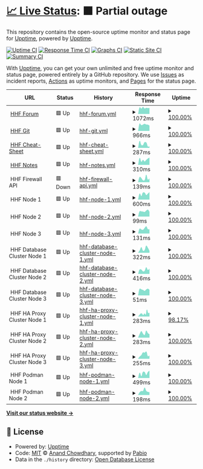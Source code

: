 # [📈 Live Status](https://status.hhf.technology): <!--live status--> **🟧 Partial outage**

This repository contains the open-source uptime monitor and status page for [Upptime](https://upptime.js.org), powered by [Upptime](https://github.com/upptime/upptime).

[![Uptime CI](https://github.com/hhftechnology/status/workflows/Uptime%20CI/badge.svg)](https://github.com/hhftechnology/status/actions?query=workflow%3A%22Uptime+CI%22)
[![Response Time CI](https://github.com/hhftechnology/status/workflows/Response%20Time%20CI/badge.svg)](https://github.com/hhftechnology/status/actions?query=workflow%3A%22Response+Time+CI%22)
[![Graphs CI](https://github.com/hhftechnology/status/workflows/Graphs%20CI/badge.svg)](https://github.com/hhftechnology/status/actions?query=workflow%3A%22Graphs+CI%22)
[![Static Site CI](https://github.com/hhftechnology/status/workflows/Static%20Site%20CI/badge.svg)](https://github.com/hhftechnology/status/actions?query=workflow%3A%22Static+Site+CI%22)
[![Summary CI](https://github.com/hhftechnology/status/workflows/Summary%20CI/badge.svg)](https://github.com/hhftechnology/status/actions?query=workflow%3A%22Summary+CI%22)

With [Upptime](https://upptime.js.org), you can get your own unlimited and free uptime monitor and status page, powered entirely by a GitHub repository. We use [Issues](https://github.com/upptime/upptime/issues) as incident reports, [Actions](https://github.com/hhftechnology/status/actions) as uptime monitors, and [Pages](https://status.hhf.technology) for the status page.

<!--start: status pages-->
<!-- This summary is generated by Upptime (https://github.com/upptime/upptime) -->
<!-- Do not edit this manually, your changes will be overwritten -->
<!-- prettier-ignore -->
| URL | Status | History | Response Time | Uptime |
| --- | ------ | ------- | ------------- | ------ |
| <img alt="" src="https://icons.duckduckgo.com/ip3/forum.hhf.technology.ico" height="13"> [HHF Forum](https://forum.hhf.technology) | 🟩 Up | [hhf-forum.yml](https://github.com/hhftechnology/status/commits/HEAD/history/hhf-forum.yml) | <details><summary><img alt="Response time graph" src="./graphs/hhf-forum/response-time-week.png" height="20"> 1072ms</summary><br><a href="https://status.hhf.technology/history/hhf-forum"><img alt="Response time 1065" src="https://img.shields.io/endpoint?url=https%3A%2F%2Fraw.githubusercontent.com%2Fhhftechnology%2Fstatus%2FHEAD%2Fapi%2Fhhf-forum%2Fresponse-time.json"></a><br><a href="https://status.hhf.technology/history/hhf-forum"><img alt="24-hour response time 966" src="https://img.shields.io/endpoint?url=https%3A%2F%2Fraw.githubusercontent.com%2Fhhftechnology%2Fstatus%2FHEAD%2Fapi%2Fhhf-forum%2Fresponse-time-day.json"></a><br><a href="https://status.hhf.technology/history/hhf-forum"><img alt="7-day response time 1072" src="https://img.shields.io/endpoint?url=https%3A%2F%2Fraw.githubusercontent.com%2Fhhftechnology%2Fstatus%2FHEAD%2Fapi%2Fhhf-forum%2Fresponse-time-week.json"></a><br><a href="https://status.hhf.technology/history/hhf-forum"><img alt="30-day response time 1095" src="https://img.shields.io/endpoint?url=https%3A%2F%2Fraw.githubusercontent.com%2Fhhftechnology%2Fstatus%2FHEAD%2Fapi%2Fhhf-forum%2Fresponse-time-month.json"></a><br><a href="https://status.hhf.technology/history/hhf-forum"><img alt="1-year response time 1065" src="https://img.shields.io/endpoint?url=https%3A%2F%2Fraw.githubusercontent.com%2Fhhftechnology%2Fstatus%2FHEAD%2Fapi%2Fhhf-forum%2Fresponse-time-year.json"></a></details> | <details><summary><a href="https://status.hhf.technology/history/hhf-forum">100.00%</a></summary><a href="https://status.hhf.technology/history/hhf-forum"><img alt="All-time uptime 99.49%" src="https://img.shields.io/endpoint?url=https%3A%2F%2Fraw.githubusercontent.com%2Fhhftechnology%2Fstatus%2FHEAD%2Fapi%2Fhhf-forum%2Fuptime.json"></a><br><a href="https://status.hhf.technology/history/hhf-forum"><img alt="24-hour uptime 100.00%" src="https://img.shields.io/endpoint?url=https%3A%2F%2Fraw.githubusercontent.com%2Fhhftechnology%2Fstatus%2FHEAD%2Fapi%2Fhhf-forum%2Fuptime-day.json"></a><br><a href="https://status.hhf.technology/history/hhf-forum"><img alt="7-day uptime 100.00%" src="https://img.shields.io/endpoint?url=https%3A%2F%2Fraw.githubusercontent.com%2Fhhftechnology%2Fstatus%2FHEAD%2Fapi%2Fhhf-forum%2Fuptime-week.json"></a><br><a href="https://status.hhf.technology/history/hhf-forum"><img alt="30-day uptime 99.90%" src="https://img.shields.io/endpoint?url=https%3A%2F%2Fraw.githubusercontent.com%2Fhhftechnology%2Fstatus%2FHEAD%2Fapi%2Fhhf-forum%2Fuptime-month.json"></a><br><a href="https://status.hhf.technology/history/hhf-forum"><img alt="1-year uptime 99.49%" src="https://img.shields.io/endpoint?url=https%3A%2F%2Fraw.githubusercontent.com%2Fhhftechnology%2Fstatus%2FHEAD%2Fapi%2Fhhf-forum%2Fuptime-year.json"></a></details>
| <img alt="" src="https://icons.duckduckgo.com/ip3/git.hhf.technology.ico" height="13"> [HHF Git](https://git.hhf.technology) | 🟩 Up | [hhf-git.yml](https://github.com/hhftechnology/status/commits/HEAD/history/hhf-git.yml) | <details><summary><img alt="Response time graph" src="./graphs/hhf-git/response-time-week.png" height="20"> 966ms</summary><br><a href="https://status.hhf.technology/history/hhf-git"><img alt="Response time 2135" src="https://img.shields.io/endpoint?url=https%3A%2F%2Fraw.githubusercontent.com%2Fhhftechnology%2Fstatus%2FHEAD%2Fapi%2Fhhf-git%2Fresponse-time.json"></a><br><a href="https://status.hhf.technology/history/hhf-git"><img alt="24-hour response time 936" src="https://img.shields.io/endpoint?url=https%3A%2F%2Fraw.githubusercontent.com%2Fhhftechnology%2Fstatus%2FHEAD%2Fapi%2Fhhf-git%2Fresponse-time-day.json"></a><br><a href="https://status.hhf.technology/history/hhf-git"><img alt="7-day response time 966" src="https://img.shields.io/endpoint?url=https%3A%2F%2Fraw.githubusercontent.com%2Fhhftechnology%2Fstatus%2FHEAD%2Fapi%2Fhhf-git%2Fresponse-time-week.json"></a><br><a href="https://status.hhf.technology/history/hhf-git"><img alt="30-day response time 2796" src="https://img.shields.io/endpoint?url=https%3A%2F%2Fraw.githubusercontent.com%2Fhhftechnology%2Fstatus%2FHEAD%2Fapi%2Fhhf-git%2Fresponse-time-month.json"></a><br><a href="https://status.hhf.technology/history/hhf-git"><img alt="1-year response time 2135" src="https://img.shields.io/endpoint?url=https%3A%2F%2Fraw.githubusercontent.com%2Fhhftechnology%2Fstatus%2FHEAD%2Fapi%2Fhhf-git%2Fresponse-time-year.json"></a></details> | <details><summary><a href="https://status.hhf.technology/history/hhf-git">100.00%</a></summary><a href="https://status.hhf.technology/history/hhf-git"><img alt="All-time uptime 61.78%" src="https://img.shields.io/endpoint?url=https%3A%2F%2Fraw.githubusercontent.com%2Fhhftechnology%2Fstatus%2FHEAD%2Fapi%2Fhhf-git%2Fuptime.json"></a><br><a href="https://status.hhf.technology/history/hhf-git"><img alt="24-hour uptime 100.00%" src="https://img.shields.io/endpoint?url=https%3A%2F%2Fraw.githubusercontent.com%2Fhhftechnology%2Fstatus%2FHEAD%2Fapi%2Fhhf-git%2Fuptime-day.json"></a><br><a href="https://status.hhf.technology/history/hhf-git"><img alt="7-day uptime 100.00%" src="https://img.shields.io/endpoint?url=https%3A%2F%2Fraw.githubusercontent.com%2Fhhftechnology%2Fstatus%2FHEAD%2Fapi%2Fhhf-git%2Fuptime-week.json"></a><br><a href="https://status.hhf.technology/history/hhf-git"><img alt="30-day uptime 36.39%" src="https://img.shields.io/endpoint?url=https%3A%2F%2Fraw.githubusercontent.com%2Fhhftechnology%2Fstatus%2FHEAD%2Fapi%2Fhhf-git%2Fuptime-month.json"></a><br><a href="https://status.hhf.technology/history/hhf-git"><img alt="1-year uptime 61.78%" src="https://img.shields.io/endpoint?url=https%3A%2F%2Fraw.githubusercontent.com%2Fhhftechnology%2Fstatus%2FHEAD%2Fapi%2Fhhf-git%2Fuptime-year.json"></a></details>
| <img alt="" src="https://icons.duckduckgo.com/ip3/cheatsheet.hhf.technology.ico" height="13"> [HHF Cheat-Sheet](https://cheatsheet.hhf.technology) | 🟩 Up | [hhf-cheat-sheet.yml](https://github.com/hhftechnology/status/commits/HEAD/history/hhf-cheat-sheet.yml) | <details><summary><img alt="Response time graph" src="./graphs/hhf-cheat-sheet/response-time-week.png" height="20"> 287ms</summary><br><a href="https://status.hhf.technology/history/hhf-cheat-sheet"><img alt="Response time 259" src="https://img.shields.io/endpoint?url=https%3A%2F%2Fraw.githubusercontent.com%2Fhhftechnology%2Fstatus%2FHEAD%2Fapi%2Fhhf-cheat-sheet%2Fresponse-time.json"></a><br><a href="https://status.hhf.technology/history/hhf-cheat-sheet"><img alt="24-hour response time 227" src="https://img.shields.io/endpoint?url=https%3A%2F%2Fraw.githubusercontent.com%2Fhhftechnology%2Fstatus%2FHEAD%2Fapi%2Fhhf-cheat-sheet%2Fresponse-time-day.json"></a><br><a href="https://status.hhf.technology/history/hhf-cheat-sheet"><img alt="7-day response time 287" src="https://img.shields.io/endpoint?url=https%3A%2F%2Fraw.githubusercontent.com%2Fhhftechnology%2Fstatus%2FHEAD%2Fapi%2Fhhf-cheat-sheet%2Fresponse-time-week.json"></a><br><a href="https://status.hhf.technology/history/hhf-cheat-sheet"><img alt="30-day response time 280" src="https://img.shields.io/endpoint?url=https%3A%2F%2Fraw.githubusercontent.com%2Fhhftechnology%2Fstatus%2FHEAD%2Fapi%2Fhhf-cheat-sheet%2Fresponse-time-month.json"></a><br><a href="https://status.hhf.technology/history/hhf-cheat-sheet"><img alt="1-year response time 259" src="https://img.shields.io/endpoint?url=https%3A%2F%2Fraw.githubusercontent.com%2Fhhftechnology%2Fstatus%2FHEAD%2Fapi%2Fhhf-cheat-sheet%2Fresponse-time-year.json"></a></details> | <details><summary><a href="https://status.hhf.technology/history/hhf-cheat-sheet">100.00%</a></summary><a href="https://status.hhf.technology/history/hhf-cheat-sheet"><img alt="All-time uptime 100.00%" src="https://img.shields.io/endpoint?url=https%3A%2F%2Fraw.githubusercontent.com%2Fhhftechnology%2Fstatus%2FHEAD%2Fapi%2Fhhf-cheat-sheet%2Fuptime.json"></a><br><a href="https://status.hhf.technology/history/hhf-cheat-sheet"><img alt="24-hour uptime 100.00%" src="https://img.shields.io/endpoint?url=https%3A%2F%2Fraw.githubusercontent.com%2Fhhftechnology%2Fstatus%2FHEAD%2Fapi%2Fhhf-cheat-sheet%2Fuptime-day.json"></a><br><a href="https://status.hhf.technology/history/hhf-cheat-sheet"><img alt="7-day uptime 100.00%" src="https://img.shields.io/endpoint?url=https%3A%2F%2Fraw.githubusercontent.com%2Fhhftechnology%2Fstatus%2FHEAD%2Fapi%2Fhhf-cheat-sheet%2Fuptime-week.json"></a><br><a href="https://status.hhf.technology/history/hhf-cheat-sheet"><img alt="30-day uptime 100.00%" src="https://img.shields.io/endpoint?url=https%3A%2F%2Fraw.githubusercontent.com%2Fhhftechnology%2Fstatus%2FHEAD%2Fapi%2Fhhf-cheat-sheet%2Fuptime-month.json"></a><br><a href="https://status.hhf.technology/history/hhf-cheat-sheet"><img alt="1-year uptime 100.00%" src="https://img.shields.io/endpoint?url=https%3A%2F%2Fraw.githubusercontent.com%2Fhhftechnology%2Fstatus%2FHEAD%2Fapi%2Fhhf-cheat-sheet%2Fuptime-year.json"></a></details>
| <img alt="" src="https://icons.duckduckgo.com/ip3/notes.hhf.technology.ico" height="13"> [HHF Notes](https://notes.hhf.technology/) | 🟩 Up | [hhf-notes.yml](https://github.com/hhftechnology/status/commits/HEAD/history/hhf-notes.yml) | <details><summary><img alt="Response time graph" src="./graphs/hhf-notes/response-time-week.png" height="20"> 310ms</summary><br><a href="https://status.hhf.technology/history/hhf-notes"><img alt="Response time 214" src="https://img.shields.io/endpoint?url=https%3A%2F%2Fraw.githubusercontent.com%2Fhhftechnology%2Fstatus%2FHEAD%2Fapi%2Fhhf-notes%2Fresponse-time.json"></a><br><a href="https://status.hhf.technology/history/hhf-notes"><img alt="24-hour response time 618" src="https://img.shields.io/endpoint?url=https%3A%2F%2Fraw.githubusercontent.com%2Fhhftechnology%2Fstatus%2FHEAD%2Fapi%2Fhhf-notes%2Fresponse-time-day.json"></a><br><a href="https://status.hhf.technology/history/hhf-notes"><img alt="7-day response time 310" src="https://img.shields.io/endpoint?url=https%3A%2F%2Fraw.githubusercontent.com%2Fhhftechnology%2Fstatus%2FHEAD%2Fapi%2Fhhf-notes%2Fresponse-time-week.json"></a><br><a href="https://status.hhf.technology/history/hhf-notes"><img alt="30-day response time 255" src="https://img.shields.io/endpoint?url=https%3A%2F%2Fraw.githubusercontent.com%2Fhhftechnology%2Fstatus%2FHEAD%2Fapi%2Fhhf-notes%2Fresponse-time-month.json"></a><br><a href="https://status.hhf.technology/history/hhf-notes"><img alt="1-year response time 214" src="https://img.shields.io/endpoint?url=https%3A%2F%2Fraw.githubusercontent.com%2Fhhftechnology%2Fstatus%2FHEAD%2Fapi%2Fhhf-notes%2Fresponse-time-year.json"></a></details> | <details><summary><a href="https://status.hhf.technology/history/hhf-notes">100.00%</a></summary><a href="https://status.hhf.technology/history/hhf-notes"><img alt="All-time uptime 100.00%" src="https://img.shields.io/endpoint?url=https%3A%2F%2Fraw.githubusercontent.com%2Fhhftechnology%2Fstatus%2FHEAD%2Fapi%2Fhhf-notes%2Fuptime.json"></a><br><a href="https://status.hhf.technology/history/hhf-notes"><img alt="24-hour uptime 100.00%" src="https://img.shields.io/endpoint?url=https%3A%2F%2Fraw.githubusercontent.com%2Fhhftechnology%2Fstatus%2FHEAD%2Fapi%2Fhhf-notes%2Fuptime-day.json"></a><br><a href="https://status.hhf.technology/history/hhf-notes"><img alt="7-day uptime 100.00%" src="https://img.shields.io/endpoint?url=https%3A%2F%2Fraw.githubusercontent.com%2Fhhftechnology%2Fstatus%2FHEAD%2Fapi%2Fhhf-notes%2Fuptime-week.json"></a><br><a href="https://status.hhf.technology/history/hhf-notes"><img alt="30-day uptime 100.00%" src="https://img.shields.io/endpoint?url=https%3A%2F%2Fraw.githubusercontent.com%2Fhhftechnology%2Fstatus%2FHEAD%2Fapi%2Fhhf-notes%2Fuptime-month.json"></a><br><a href="https://status.hhf.technology/history/hhf-notes"><img alt="1-year uptime 100.00%" src="https://img.shields.io/endpoint?url=https%3A%2F%2Fraw.githubusercontent.com%2Fhhftechnology%2Fstatus%2FHEAD%2Fapi%2Fhhf-notes%2Fuptime-year.json"></a></details>
| <img alt="" src="https://icons.duckduckgo.com/ip3/null.ico" height="13"> HHF Firewall API | 🟥 Down | [hhf-firewall-api.yml](https://github.com/hhftechnology/status/commits/HEAD/history/hhf-firewall-api.yml) | <details><summary><img alt="Response time graph" src="./graphs/hhf-firewall-api/response-time-week.png" height="20"> 139ms</summary><br><a href="https://status.hhf.technology/history/hhf-firewall-api"><img alt="Response time 224" src="https://img.shields.io/endpoint?url=https%3A%2F%2Fraw.githubusercontent.com%2Fhhftechnology%2Fstatus%2FHEAD%2Fapi%2Fhhf-firewall-api%2Fresponse-time.json"></a><br><a href="https://status.hhf.technology/history/hhf-firewall-api"><img alt="24-hour response time 131" src="https://img.shields.io/endpoint?url=https%3A%2F%2Fraw.githubusercontent.com%2Fhhftechnology%2Fstatus%2FHEAD%2Fapi%2Fhhf-firewall-api%2Fresponse-time-day.json"></a><br><a href="https://status.hhf.technology/history/hhf-firewall-api"><img alt="7-day response time 139" src="https://img.shields.io/endpoint?url=https%3A%2F%2Fraw.githubusercontent.com%2Fhhftechnology%2Fstatus%2FHEAD%2Fapi%2Fhhf-firewall-api%2Fresponse-time-week.json"></a><br><a href="https://status.hhf.technology/history/hhf-firewall-api"><img alt="30-day response time 140" src="https://img.shields.io/endpoint?url=https%3A%2F%2Fraw.githubusercontent.com%2Fhhftechnology%2Fstatus%2FHEAD%2Fapi%2Fhhf-firewall-api%2Fresponse-time-month.json"></a><br><a href="https://status.hhf.technology/history/hhf-firewall-api"><img alt="1-year response time 224" src="https://img.shields.io/endpoint?url=https%3A%2F%2Fraw.githubusercontent.com%2Fhhftechnology%2Fstatus%2FHEAD%2Fapi%2Fhhf-firewall-api%2Fresponse-time-year.json"></a></details> | <details><summary><a href="https://status.hhf.technology/history/hhf-firewall-api">100.00%</a></summary><a href="https://status.hhf.technology/history/hhf-firewall-api"><img alt="All-time uptime 98.54%" src="https://img.shields.io/endpoint?url=https%3A%2F%2Fraw.githubusercontent.com%2Fhhftechnology%2Fstatus%2FHEAD%2Fapi%2Fhhf-firewall-api%2Fuptime.json"></a><br><a href="https://status.hhf.technology/history/hhf-firewall-api"><img alt="24-hour uptime 100.00%" src="https://img.shields.io/endpoint?url=https%3A%2F%2Fraw.githubusercontent.com%2Fhhftechnology%2Fstatus%2FHEAD%2Fapi%2Fhhf-firewall-api%2Fuptime-day.json"></a><br><a href="https://status.hhf.technology/history/hhf-firewall-api"><img alt="7-day uptime 100.00%" src="https://img.shields.io/endpoint?url=https%3A%2F%2Fraw.githubusercontent.com%2Fhhftechnology%2Fstatus%2FHEAD%2Fapi%2Fhhf-firewall-api%2Fuptime-week.json"></a><br><a href="https://status.hhf.technology/history/hhf-firewall-api"><img alt="30-day uptime 100.00%" src="https://img.shields.io/endpoint?url=https%3A%2F%2Fraw.githubusercontent.com%2Fhhftechnology%2Fstatus%2FHEAD%2Fapi%2Fhhf-firewall-api%2Fuptime-month.json"></a><br><a href="https://status.hhf.technology/history/hhf-firewall-api"><img alt="1-year uptime 98.54%" src="https://img.shields.io/endpoint?url=https%3A%2F%2Fraw.githubusercontent.com%2Fhhftechnology%2Fstatus%2FHEAD%2Fapi%2Fhhf-firewall-api%2Fuptime-year.json"></a></details>
| <img alt="" src="https://icons.duckduckgo.com/ip3/null.ico" height="13"> HHF Node 1 | 🟩 Up | [hhf-node-1.yml](https://github.com/hhftechnology/status/commits/HEAD/history/hhf-node-1.yml) | <details><summary><img alt="Response time graph" src="./graphs/hhf-node-1/response-time-week.png" height="20"> 600ms</summary><br><a href="https://status.hhf.technology/history/hhf-node-1"><img alt="Response time 612" src="https://img.shields.io/endpoint?url=https%3A%2F%2Fraw.githubusercontent.com%2Fhhftechnology%2Fstatus%2FHEAD%2Fapi%2Fhhf-node-1%2Fresponse-time.json"></a><br><a href="https://status.hhf.technology/history/hhf-node-1"><img alt="24-hour response time 495" src="https://img.shields.io/endpoint?url=https%3A%2F%2Fraw.githubusercontent.com%2Fhhftechnology%2Fstatus%2FHEAD%2Fapi%2Fhhf-node-1%2Fresponse-time-day.json"></a><br><a href="https://status.hhf.technology/history/hhf-node-1"><img alt="7-day response time 600" src="https://img.shields.io/endpoint?url=https%3A%2F%2Fraw.githubusercontent.com%2Fhhftechnology%2Fstatus%2FHEAD%2Fapi%2Fhhf-node-1%2Fresponse-time-week.json"></a><br><a href="https://status.hhf.technology/history/hhf-node-1"><img alt="30-day response time 608" src="https://img.shields.io/endpoint?url=https%3A%2F%2Fraw.githubusercontent.com%2Fhhftechnology%2Fstatus%2FHEAD%2Fapi%2Fhhf-node-1%2Fresponse-time-month.json"></a><br><a href="https://status.hhf.technology/history/hhf-node-1"><img alt="1-year response time 612" src="https://img.shields.io/endpoint?url=https%3A%2F%2Fraw.githubusercontent.com%2Fhhftechnology%2Fstatus%2FHEAD%2Fapi%2Fhhf-node-1%2Fresponse-time-year.json"></a></details> | <details><summary><a href="https://status.hhf.technology/history/hhf-node-1">100.00%</a></summary><a href="https://status.hhf.technology/history/hhf-node-1"><img alt="All-time uptime 99.99%" src="https://img.shields.io/endpoint?url=https%3A%2F%2Fraw.githubusercontent.com%2Fhhftechnology%2Fstatus%2FHEAD%2Fapi%2Fhhf-node-1%2Fuptime.json"></a><br><a href="https://status.hhf.technology/history/hhf-node-1"><img alt="24-hour uptime 100.00%" src="https://img.shields.io/endpoint?url=https%3A%2F%2Fraw.githubusercontent.com%2Fhhftechnology%2Fstatus%2FHEAD%2Fapi%2Fhhf-node-1%2Fuptime-day.json"></a><br><a href="https://status.hhf.technology/history/hhf-node-1"><img alt="7-day uptime 100.00%" src="https://img.shields.io/endpoint?url=https%3A%2F%2Fraw.githubusercontent.com%2Fhhftechnology%2Fstatus%2FHEAD%2Fapi%2Fhhf-node-1%2Fuptime-week.json"></a><br><a href="https://status.hhf.technology/history/hhf-node-1"><img alt="30-day uptime 100.00%" src="https://img.shields.io/endpoint?url=https%3A%2F%2Fraw.githubusercontent.com%2Fhhftechnology%2Fstatus%2FHEAD%2Fapi%2Fhhf-node-1%2Fuptime-month.json"></a><br><a href="https://status.hhf.technology/history/hhf-node-1"><img alt="1-year uptime 99.99%" src="https://img.shields.io/endpoint?url=https%3A%2F%2Fraw.githubusercontent.com%2Fhhftechnology%2Fstatus%2FHEAD%2Fapi%2Fhhf-node-1%2Fuptime-year.json"></a></details>
| <img alt="" src="https://icons.duckduckgo.com/ip3/null.ico" height="13"> HHF Node 2 | 🟩 Up | [hhf-node-2.yml](https://github.com/hhftechnology/status/commits/HEAD/history/hhf-node-2.yml) | <details><summary><img alt="Response time graph" src="./graphs/hhf-node-2/response-time-week.png" height="20"> 99ms</summary><br><a href="https://status.hhf.technology/history/hhf-node-2"><img alt="Response time 122" src="https://img.shields.io/endpoint?url=https%3A%2F%2Fraw.githubusercontent.com%2Fhhftechnology%2Fstatus%2FHEAD%2Fapi%2Fhhf-node-2%2Fresponse-time.json"></a><br><a href="https://status.hhf.technology/history/hhf-node-2"><img alt="24-hour response time 103" src="https://img.shields.io/endpoint?url=https%3A%2F%2Fraw.githubusercontent.com%2Fhhftechnology%2Fstatus%2FHEAD%2Fapi%2Fhhf-node-2%2Fresponse-time-day.json"></a><br><a href="https://status.hhf.technology/history/hhf-node-2"><img alt="7-day response time 99" src="https://img.shields.io/endpoint?url=https%3A%2F%2Fraw.githubusercontent.com%2Fhhftechnology%2Fstatus%2FHEAD%2Fapi%2Fhhf-node-2%2Fresponse-time-week.json"></a><br><a href="https://status.hhf.technology/history/hhf-node-2"><img alt="30-day response time 100" src="https://img.shields.io/endpoint?url=https%3A%2F%2Fraw.githubusercontent.com%2Fhhftechnology%2Fstatus%2FHEAD%2Fapi%2Fhhf-node-2%2Fresponse-time-month.json"></a><br><a href="https://status.hhf.technology/history/hhf-node-2"><img alt="1-year response time 122" src="https://img.shields.io/endpoint?url=https%3A%2F%2Fraw.githubusercontent.com%2Fhhftechnology%2Fstatus%2FHEAD%2Fapi%2Fhhf-node-2%2Fresponse-time-year.json"></a></details> | <details><summary><a href="https://status.hhf.technology/history/hhf-node-2">100.00%</a></summary><a href="https://status.hhf.technology/history/hhf-node-2"><img alt="All-time uptime 99.97%" src="https://img.shields.io/endpoint?url=https%3A%2F%2Fraw.githubusercontent.com%2Fhhftechnology%2Fstatus%2FHEAD%2Fapi%2Fhhf-node-2%2Fuptime.json"></a><br><a href="https://status.hhf.technology/history/hhf-node-2"><img alt="24-hour uptime 100.00%" src="https://img.shields.io/endpoint?url=https%3A%2F%2Fraw.githubusercontent.com%2Fhhftechnology%2Fstatus%2FHEAD%2Fapi%2Fhhf-node-2%2Fuptime-day.json"></a><br><a href="https://status.hhf.technology/history/hhf-node-2"><img alt="7-day uptime 100.00%" src="https://img.shields.io/endpoint?url=https%3A%2F%2Fraw.githubusercontent.com%2Fhhftechnology%2Fstatus%2FHEAD%2Fapi%2Fhhf-node-2%2Fuptime-week.json"></a><br><a href="https://status.hhf.technology/history/hhf-node-2"><img alt="30-day uptime 100.00%" src="https://img.shields.io/endpoint?url=https%3A%2F%2Fraw.githubusercontent.com%2Fhhftechnology%2Fstatus%2FHEAD%2Fapi%2Fhhf-node-2%2Fuptime-month.json"></a><br><a href="https://status.hhf.technology/history/hhf-node-2"><img alt="1-year uptime 99.97%" src="https://img.shields.io/endpoint?url=https%3A%2F%2Fraw.githubusercontent.com%2Fhhftechnology%2Fstatus%2FHEAD%2Fapi%2Fhhf-node-2%2Fuptime-year.json"></a></details>
| <img alt="" src="https://icons.duckduckgo.com/ip3/null.ico" height="13"> HHF Node 3 | 🟩 Up | [hhf-node-3.yml](https://github.com/hhftechnology/status/commits/HEAD/history/hhf-node-3.yml) | <details><summary><img alt="Response time graph" src="./graphs/hhf-node-3/response-time-week.png" height="20"> 131ms</summary><br><a href="https://status.hhf.technology/history/hhf-node-3"><img alt="Response time 141" src="https://img.shields.io/endpoint?url=https%3A%2F%2Fraw.githubusercontent.com%2Fhhftechnology%2Fstatus%2FHEAD%2Fapi%2Fhhf-node-3%2Fresponse-time.json"></a><br><a href="https://status.hhf.technology/history/hhf-node-3"><img alt="24-hour response time 160" src="https://img.shields.io/endpoint?url=https%3A%2F%2Fraw.githubusercontent.com%2Fhhftechnology%2Fstatus%2FHEAD%2Fapi%2Fhhf-node-3%2Fresponse-time-day.json"></a><br><a href="https://status.hhf.technology/history/hhf-node-3"><img alt="7-day response time 131" src="https://img.shields.io/endpoint?url=https%3A%2F%2Fraw.githubusercontent.com%2Fhhftechnology%2Fstatus%2FHEAD%2Fapi%2Fhhf-node-3%2Fresponse-time-week.json"></a><br><a href="https://status.hhf.technology/history/hhf-node-3"><img alt="30-day response time 139" src="https://img.shields.io/endpoint?url=https%3A%2F%2Fraw.githubusercontent.com%2Fhhftechnology%2Fstatus%2FHEAD%2Fapi%2Fhhf-node-3%2Fresponse-time-month.json"></a><br><a href="https://status.hhf.technology/history/hhf-node-3"><img alt="1-year response time 141" src="https://img.shields.io/endpoint?url=https%3A%2F%2Fraw.githubusercontent.com%2Fhhftechnology%2Fstatus%2FHEAD%2Fapi%2Fhhf-node-3%2Fresponse-time-year.json"></a></details> | <details><summary><a href="https://status.hhf.technology/history/hhf-node-3">100.00%</a></summary><a href="https://status.hhf.technology/history/hhf-node-3"><img alt="All-time uptime 99.98%" src="https://img.shields.io/endpoint?url=https%3A%2F%2Fraw.githubusercontent.com%2Fhhftechnology%2Fstatus%2FHEAD%2Fapi%2Fhhf-node-3%2Fuptime.json"></a><br><a href="https://status.hhf.technology/history/hhf-node-3"><img alt="24-hour uptime 100.00%" src="https://img.shields.io/endpoint?url=https%3A%2F%2Fraw.githubusercontent.com%2Fhhftechnology%2Fstatus%2FHEAD%2Fapi%2Fhhf-node-3%2Fuptime-day.json"></a><br><a href="https://status.hhf.technology/history/hhf-node-3"><img alt="7-day uptime 100.00%" src="https://img.shields.io/endpoint?url=https%3A%2F%2Fraw.githubusercontent.com%2Fhhftechnology%2Fstatus%2FHEAD%2Fapi%2Fhhf-node-3%2Fuptime-week.json"></a><br><a href="https://status.hhf.technology/history/hhf-node-3"><img alt="30-day uptime 100.00%" src="https://img.shields.io/endpoint?url=https%3A%2F%2Fraw.githubusercontent.com%2Fhhftechnology%2Fstatus%2FHEAD%2Fapi%2Fhhf-node-3%2Fuptime-month.json"></a><br><a href="https://status.hhf.technology/history/hhf-node-3"><img alt="1-year uptime 99.98%" src="https://img.shields.io/endpoint?url=https%3A%2F%2Fraw.githubusercontent.com%2Fhhftechnology%2Fstatus%2FHEAD%2Fapi%2Fhhf-node-3%2Fuptime-year.json"></a></details>
| <img alt="" src="https://icons.duckduckgo.com/ip3/null.ico" height="13"> HHF Database Cluster Node 1 | 🟩 Up | [hhf-database-cluster-node-1.yml](https://github.com/hhftechnology/status/commits/HEAD/history/hhf-database-cluster-node-1.yml) | <details><summary><img alt="Response time graph" src="./graphs/hhf-database-cluster-node-1/response-time-week.png" height="20"> 322ms</summary><br><a href="https://status.hhf.technology/history/hhf-database-cluster-node-1"><img alt="Response time 282" src="https://img.shields.io/endpoint?url=https%3A%2F%2Fraw.githubusercontent.com%2Fhhftechnology%2Fstatus%2FHEAD%2Fapi%2Fhhf-database-cluster-node-1%2Fresponse-time.json"></a><br><a href="https://status.hhf.technology/history/hhf-database-cluster-node-1"><img alt="24-hour response time 388" src="https://img.shields.io/endpoint?url=https%3A%2F%2Fraw.githubusercontent.com%2Fhhftechnology%2Fstatus%2FHEAD%2Fapi%2Fhhf-database-cluster-node-1%2Fresponse-time-day.json"></a><br><a href="https://status.hhf.technology/history/hhf-database-cluster-node-1"><img alt="7-day response time 322" src="https://img.shields.io/endpoint?url=https%3A%2F%2Fraw.githubusercontent.com%2Fhhftechnology%2Fstatus%2FHEAD%2Fapi%2Fhhf-database-cluster-node-1%2Fresponse-time-week.json"></a><br><a href="https://status.hhf.technology/history/hhf-database-cluster-node-1"><img alt="30-day response time 300" src="https://img.shields.io/endpoint?url=https%3A%2F%2Fraw.githubusercontent.com%2Fhhftechnology%2Fstatus%2FHEAD%2Fapi%2Fhhf-database-cluster-node-1%2Fresponse-time-month.json"></a><br><a href="https://status.hhf.technology/history/hhf-database-cluster-node-1"><img alt="1-year response time 282" src="https://img.shields.io/endpoint?url=https%3A%2F%2Fraw.githubusercontent.com%2Fhhftechnology%2Fstatus%2FHEAD%2Fapi%2Fhhf-database-cluster-node-1%2Fresponse-time-year.json"></a></details> | <details><summary><a href="https://status.hhf.technology/history/hhf-database-cluster-node-1">100.00%</a></summary><a href="https://status.hhf.technology/history/hhf-database-cluster-node-1"><img alt="All-time uptime 99.99%" src="https://img.shields.io/endpoint?url=https%3A%2F%2Fraw.githubusercontent.com%2Fhhftechnology%2Fstatus%2FHEAD%2Fapi%2Fhhf-database-cluster-node-1%2Fuptime.json"></a><br><a href="https://status.hhf.technology/history/hhf-database-cluster-node-1"><img alt="24-hour uptime 100.00%" src="https://img.shields.io/endpoint?url=https%3A%2F%2Fraw.githubusercontent.com%2Fhhftechnology%2Fstatus%2FHEAD%2Fapi%2Fhhf-database-cluster-node-1%2Fuptime-day.json"></a><br><a href="https://status.hhf.technology/history/hhf-database-cluster-node-1"><img alt="7-day uptime 100.00%" src="https://img.shields.io/endpoint?url=https%3A%2F%2Fraw.githubusercontent.com%2Fhhftechnology%2Fstatus%2FHEAD%2Fapi%2Fhhf-database-cluster-node-1%2Fuptime-week.json"></a><br><a href="https://status.hhf.technology/history/hhf-database-cluster-node-1"><img alt="30-day uptime 100.00%" src="https://img.shields.io/endpoint?url=https%3A%2F%2Fraw.githubusercontent.com%2Fhhftechnology%2Fstatus%2FHEAD%2Fapi%2Fhhf-database-cluster-node-1%2Fuptime-month.json"></a><br><a href="https://status.hhf.technology/history/hhf-database-cluster-node-1"><img alt="1-year uptime 99.99%" src="https://img.shields.io/endpoint?url=https%3A%2F%2Fraw.githubusercontent.com%2Fhhftechnology%2Fstatus%2FHEAD%2Fapi%2Fhhf-database-cluster-node-1%2Fuptime-year.json"></a></details>
| <img alt="" src="https://icons.duckduckgo.com/ip3/null.ico" height="13"> HHF Database Cluster Node 2 | 🟩 Up | [hhf-database-cluster-node-2.yml](https://github.com/hhftechnology/status/commits/HEAD/history/hhf-database-cluster-node-2.yml) | <details><summary><img alt="Response time graph" src="./graphs/hhf-database-cluster-node-2/response-time-week.png" height="20"> 416ms</summary><br><a href="https://status.hhf.technology/history/hhf-database-cluster-node-2"><img alt="Response time 461" src="https://img.shields.io/endpoint?url=https%3A%2F%2Fraw.githubusercontent.com%2Fhhftechnology%2Fstatus%2FHEAD%2Fapi%2Fhhf-database-cluster-node-2%2Fresponse-time.json"></a><br><a href="https://status.hhf.technology/history/hhf-database-cluster-node-2"><img alt="24-hour response time 603" src="https://img.shields.io/endpoint?url=https%3A%2F%2Fraw.githubusercontent.com%2Fhhftechnology%2Fstatus%2FHEAD%2Fapi%2Fhhf-database-cluster-node-2%2Fresponse-time-day.json"></a><br><a href="https://status.hhf.technology/history/hhf-database-cluster-node-2"><img alt="7-day response time 416" src="https://img.shields.io/endpoint?url=https%3A%2F%2Fraw.githubusercontent.com%2Fhhftechnology%2Fstatus%2FHEAD%2Fapi%2Fhhf-database-cluster-node-2%2Fresponse-time-week.json"></a><br><a href="https://status.hhf.technology/history/hhf-database-cluster-node-2"><img alt="30-day response time 398" src="https://img.shields.io/endpoint?url=https%3A%2F%2Fraw.githubusercontent.com%2Fhhftechnology%2Fstatus%2FHEAD%2Fapi%2Fhhf-database-cluster-node-2%2Fresponse-time-month.json"></a><br><a href="https://status.hhf.technology/history/hhf-database-cluster-node-2"><img alt="1-year response time 461" src="https://img.shields.io/endpoint?url=https%3A%2F%2Fraw.githubusercontent.com%2Fhhftechnology%2Fstatus%2FHEAD%2Fapi%2Fhhf-database-cluster-node-2%2Fresponse-time-year.json"></a></details> | <details><summary><a href="https://status.hhf.technology/history/hhf-database-cluster-node-2">100.00%</a></summary><a href="https://status.hhf.technology/history/hhf-database-cluster-node-2"><img alt="All-time uptime 99.98%" src="https://img.shields.io/endpoint?url=https%3A%2F%2Fraw.githubusercontent.com%2Fhhftechnology%2Fstatus%2FHEAD%2Fapi%2Fhhf-database-cluster-node-2%2Fuptime.json"></a><br><a href="https://status.hhf.technology/history/hhf-database-cluster-node-2"><img alt="24-hour uptime 100.00%" src="https://img.shields.io/endpoint?url=https%3A%2F%2Fraw.githubusercontent.com%2Fhhftechnology%2Fstatus%2FHEAD%2Fapi%2Fhhf-database-cluster-node-2%2Fuptime-day.json"></a><br><a href="https://status.hhf.technology/history/hhf-database-cluster-node-2"><img alt="7-day uptime 100.00%" src="https://img.shields.io/endpoint?url=https%3A%2F%2Fraw.githubusercontent.com%2Fhhftechnology%2Fstatus%2FHEAD%2Fapi%2Fhhf-database-cluster-node-2%2Fuptime-week.json"></a><br><a href="https://status.hhf.technology/history/hhf-database-cluster-node-2"><img alt="30-day uptime 100.00%" src="https://img.shields.io/endpoint?url=https%3A%2F%2Fraw.githubusercontent.com%2Fhhftechnology%2Fstatus%2FHEAD%2Fapi%2Fhhf-database-cluster-node-2%2Fuptime-month.json"></a><br><a href="https://status.hhf.technology/history/hhf-database-cluster-node-2"><img alt="1-year uptime 99.98%" src="https://img.shields.io/endpoint?url=https%3A%2F%2Fraw.githubusercontent.com%2Fhhftechnology%2Fstatus%2FHEAD%2Fapi%2Fhhf-database-cluster-node-2%2Fuptime-year.json"></a></details>
| <img alt="" src="https://icons.duckduckgo.com/ip3/null.ico" height="13"> HHF Database Cluster Node 3 | 🟩 Up | [hhf-database-cluster-node-3.yml](https://github.com/hhftechnology/status/commits/HEAD/history/hhf-database-cluster-node-3.yml) | <details><summary><img alt="Response time graph" src="./graphs/hhf-database-cluster-node-3/response-time-week.png" height="20"> 51ms</summary><br><a href="https://status.hhf.technology/history/hhf-database-cluster-node-3"><img alt="Response time 74" src="https://img.shields.io/endpoint?url=https%3A%2F%2Fraw.githubusercontent.com%2Fhhftechnology%2Fstatus%2FHEAD%2Fapi%2Fhhf-database-cluster-node-3%2Fresponse-time.json"></a><br><a href="https://status.hhf.technology/history/hhf-database-cluster-node-3"><img alt="24-hour response time 48" src="https://img.shields.io/endpoint?url=https%3A%2F%2Fraw.githubusercontent.com%2Fhhftechnology%2Fstatus%2FHEAD%2Fapi%2Fhhf-database-cluster-node-3%2Fresponse-time-day.json"></a><br><a href="https://status.hhf.technology/history/hhf-database-cluster-node-3"><img alt="7-day response time 51" src="https://img.shields.io/endpoint?url=https%3A%2F%2Fraw.githubusercontent.com%2Fhhftechnology%2Fstatus%2FHEAD%2Fapi%2Fhhf-database-cluster-node-3%2Fresponse-time-week.json"></a><br><a href="https://status.hhf.technology/history/hhf-database-cluster-node-3"><img alt="30-day response time 61" src="https://img.shields.io/endpoint?url=https%3A%2F%2Fraw.githubusercontent.com%2Fhhftechnology%2Fstatus%2FHEAD%2Fapi%2Fhhf-database-cluster-node-3%2Fresponse-time-month.json"></a><br><a href="https://status.hhf.technology/history/hhf-database-cluster-node-3"><img alt="1-year response time 74" src="https://img.shields.io/endpoint?url=https%3A%2F%2Fraw.githubusercontent.com%2Fhhftechnology%2Fstatus%2FHEAD%2Fapi%2Fhhf-database-cluster-node-3%2Fresponse-time-year.json"></a></details> | <details><summary><a href="https://status.hhf.technology/history/hhf-database-cluster-node-3">100.00%</a></summary><a href="https://status.hhf.technology/history/hhf-database-cluster-node-3"><img alt="All-time uptime 99.97%" src="https://img.shields.io/endpoint?url=https%3A%2F%2Fraw.githubusercontent.com%2Fhhftechnology%2Fstatus%2FHEAD%2Fapi%2Fhhf-database-cluster-node-3%2Fuptime.json"></a><br><a href="https://status.hhf.technology/history/hhf-database-cluster-node-3"><img alt="24-hour uptime 100.00%" src="https://img.shields.io/endpoint?url=https%3A%2F%2Fraw.githubusercontent.com%2Fhhftechnology%2Fstatus%2FHEAD%2Fapi%2Fhhf-database-cluster-node-3%2Fuptime-day.json"></a><br><a href="https://status.hhf.technology/history/hhf-database-cluster-node-3"><img alt="7-day uptime 100.00%" src="https://img.shields.io/endpoint?url=https%3A%2F%2Fraw.githubusercontent.com%2Fhhftechnology%2Fstatus%2FHEAD%2Fapi%2Fhhf-database-cluster-node-3%2Fuptime-week.json"></a><br><a href="https://status.hhf.technology/history/hhf-database-cluster-node-3"><img alt="30-day uptime 100.00%" src="https://img.shields.io/endpoint?url=https%3A%2F%2Fraw.githubusercontent.com%2Fhhftechnology%2Fstatus%2FHEAD%2Fapi%2Fhhf-database-cluster-node-3%2Fuptime-month.json"></a><br><a href="https://status.hhf.technology/history/hhf-database-cluster-node-3"><img alt="1-year uptime 99.97%" src="https://img.shields.io/endpoint?url=https%3A%2F%2Fraw.githubusercontent.com%2Fhhftechnology%2Fstatus%2FHEAD%2Fapi%2Fhhf-database-cluster-node-3%2Fuptime-year.json"></a></details>
| <img alt="" src="https://icons.duckduckgo.com/ip3/null.ico" height="13"> HHF HA Proxy Cluster Node 1 | 🟩 Up | [hhf-ha-proxy-cluster-node-1.yml](https://github.com/hhftechnology/status/commits/HEAD/history/hhf-ha-proxy-cluster-node-1.yml) | <details><summary><img alt="Response time graph" src="./graphs/hhf-ha-proxy-cluster-node-1/response-time-week.png" height="20"> 283ms</summary><br><a href="https://status.hhf.technology/history/hhf-ha-proxy-cluster-node-1"><img alt="Response time 201" src="https://img.shields.io/endpoint?url=https%3A%2F%2Fraw.githubusercontent.com%2Fhhftechnology%2Fstatus%2FHEAD%2Fapi%2Fhhf-ha-proxy-cluster-node-1%2Fresponse-time.json"></a><br><a href="https://status.hhf.technology/history/hhf-ha-proxy-cluster-node-1"><img alt="24-hour response time 169" src="https://img.shields.io/endpoint?url=https%3A%2F%2Fraw.githubusercontent.com%2Fhhftechnology%2Fstatus%2FHEAD%2Fapi%2Fhhf-ha-proxy-cluster-node-1%2Fresponse-time-day.json"></a><br><a href="https://status.hhf.technology/history/hhf-ha-proxy-cluster-node-1"><img alt="7-day response time 283" src="https://img.shields.io/endpoint?url=https%3A%2F%2Fraw.githubusercontent.com%2Fhhftechnology%2Fstatus%2FHEAD%2Fapi%2Fhhf-ha-proxy-cluster-node-1%2Fresponse-time-week.json"></a><br><a href="https://status.hhf.technology/history/hhf-ha-proxy-cluster-node-1"><img alt="30-day response time 316" src="https://img.shields.io/endpoint?url=https%3A%2F%2Fraw.githubusercontent.com%2Fhhftechnology%2Fstatus%2FHEAD%2Fapi%2Fhhf-ha-proxy-cluster-node-1%2Fresponse-time-month.json"></a><br><a href="https://status.hhf.technology/history/hhf-ha-proxy-cluster-node-1"><img alt="1-year response time 201" src="https://img.shields.io/endpoint?url=https%3A%2F%2Fraw.githubusercontent.com%2Fhhftechnology%2Fstatus%2FHEAD%2Fapi%2Fhhf-ha-proxy-cluster-node-1%2Fresponse-time-year.json"></a></details> | <details><summary><a href="https://status.hhf.technology/history/hhf-ha-proxy-cluster-node-1">98.17%</a></summary><a href="https://status.hhf.technology/history/hhf-ha-proxy-cluster-node-1"><img alt="All-time uptime 99.85%" src="https://img.shields.io/endpoint?url=https%3A%2F%2Fraw.githubusercontent.com%2Fhhftechnology%2Fstatus%2FHEAD%2Fapi%2Fhhf-ha-proxy-cluster-node-1%2Fuptime.json"></a><br><a href="https://status.hhf.technology/history/hhf-ha-proxy-cluster-node-1"><img alt="24-hour uptime 100.00%" src="https://img.shields.io/endpoint?url=https%3A%2F%2Fraw.githubusercontent.com%2Fhhftechnology%2Fstatus%2FHEAD%2Fapi%2Fhhf-ha-proxy-cluster-node-1%2Fuptime-day.json"></a><br><a href="https://status.hhf.technology/history/hhf-ha-proxy-cluster-node-1"><img alt="7-day uptime 98.17%" src="https://img.shields.io/endpoint?url=https%3A%2F%2Fraw.githubusercontent.com%2Fhhftechnology%2Fstatus%2FHEAD%2Fapi%2Fhhf-ha-proxy-cluster-node-1%2Fuptime-week.json"></a><br><a href="https://status.hhf.technology/history/hhf-ha-proxy-cluster-node-1"><img alt="30-day uptime 99.34%" src="https://img.shields.io/endpoint?url=https%3A%2F%2Fraw.githubusercontent.com%2Fhhftechnology%2Fstatus%2FHEAD%2Fapi%2Fhhf-ha-proxy-cluster-node-1%2Fuptime-month.json"></a><br><a href="https://status.hhf.technology/history/hhf-ha-proxy-cluster-node-1"><img alt="1-year uptime 99.85%" src="https://img.shields.io/endpoint?url=https%3A%2F%2Fraw.githubusercontent.com%2Fhhftechnology%2Fstatus%2FHEAD%2Fapi%2Fhhf-ha-proxy-cluster-node-1%2Fuptime-year.json"></a></details>
| <img alt="" src="https://icons.duckduckgo.com/ip3/null.ico" height="13"> HHF HA Proxy Cluster Node 2 | 🟩 Up | [hhf-ha-proxy-cluster-node-2.yml](https://github.com/hhftechnology/status/commits/HEAD/history/hhf-ha-proxy-cluster-node-2.yml) | <details><summary><img alt="Response time graph" src="./graphs/hhf-ha-proxy-cluster-node-2/response-time-week.png" height="20"> 283ms</summary><br><a href="https://status.hhf.technology/history/hhf-ha-proxy-cluster-node-2"><img alt="Response time 264" src="https://img.shields.io/endpoint?url=https%3A%2F%2Fraw.githubusercontent.com%2Fhhftechnology%2Fstatus%2FHEAD%2Fapi%2Fhhf-ha-proxy-cluster-node-2%2Fresponse-time.json"></a><br><a href="https://status.hhf.technology/history/hhf-ha-proxy-cluster-node-2"><img alt="24-hour response time 352" src="https://img.shields.io/endpoint?url=https%3A%2F%2Fraw.githubusercontent.com%2Fhhftechnology%2Fstatus%2FHEAD%2Fapi%2Fhhf-ha-proxy-cluster-node-2%2Fresponse-time-day.json"></a><br><a href="https://status.hhf.technology/history/hhf-ha-proxy-cluster-node-2"><img alt="7-day response time 283" src="https://img.shields.io/endpoint?url=https%3A%2F%2Fraw.githubusercontent.com%2Fhhftechnology%2Fstatus%2FHEAD%2Fapi%2Fhhf-ha-proxy-cluster-node-2%2Fresponse-time-week.json"></a><br><a href="https://status.hhf.technology/history/hhf-ha-proxy-cluster-node-2"><img alt="30-day response time 269" src="https://img.shields.io/endpoint?url=https%3A%2F%2Fraw.githubusercontent.com%2Fhhftechnology%2Fstatus%2FHEAD%2Fapi%2Fhhf-ha-proxy-cluster-node-2%2Fresponse-time-month.json"></a><br><a href="https://status.hhf.technology/history/hhf-ha-proxy-cluster-node-2"><img alt="1-year response time 264" src="https://img.shields.io/endpoint?url=https%3A%2F%2Fraw.githubusercontent.com%2Fhhftechnology%2Fstatus%2FHEAD%2Fapi%2Fhhf-ha-proxy-cluster-node-2%2Fresponse-time-year.json"></a></details> | <details><summary><a href="https://status.hhf.technology/history/hhf-ha-proxy-cluster-node-2">100.00%</a></summary><a href="https://status.hhf.technology/history/hhf-ha-proxy-cluster-node-2"><img alt="All-time uptime 99.99%" src="https://img.shields.io/endpoint?url=https%3A%2F%2Fraw.githubusercontent.com%2Fhhftechnology%2Fstatus%2FHEAD%2Fapi%2Fhhf-ha-proxy-cluster-node-2%2Fuptime.json"></a><br><a href="https://status.hhf.technology/history/hhf-ha-proxy-cluster-node-2"><img alt="24-hour uptime 100.00%" src="https://img.shields.io/endpoint?url=https%3A%2F%2Fraw.githubusercontent.com%2Fhhftechnology%2Fstatus%2FHEAD%2Fapi%2Fhhf-ha-proxy-cluster-node-2%2Fuptime-day.json"></a><br><a href="https://status.hhf.technology/history/hhf-ha-proxy-cluster-node-2"><img alt="7-day uptime 100.00%" src="https://img.shields.io/endpoint?url=https%3A%2F%2Fraw.githubusercontent.com%2Fhhftechnology%2Fstatus%2FHEAD%2Fapi%2Fhhf-ha-proxy-cluster-node-2%2Fuptime-week.json"></a><br><a href="https://status.hhf.technology/history/hhf-ha-proxy-cluster-node-2"><img alt="30-day uptime 100.00%" src="https://img.shields.io/endpoint?url=https%3A%2F%2Fraw.githubusercontent.com%2Fhhftechnology%2Fstatus%2FHEAD%2Fapi%2Fhhf-ha-proxy-cluster-node-2%2Fuptime-month.json"></a><br><a href="https://status.hhf.technology/history/hhf-ha-proxy-cluster-node-2"><img alt="1-year uptime 99.99%" src="https://img.shields.io/endpoint?url=https%3A%2F%2Fraw.githubusercontent.com%2Fhhftechnology%2Fstatus%2FHEAD%2Fapi%2Fhhf-ha-proxy-cluster-node-2%2Fuptime-year.json"></a></details>
| <img alt="" src="https://icons.duckduckgo.com/ip3/null.ico" height="13"> HHF HA Proxy Cluster Node 3 | 🟩 Up | [hhf-ha-proxy-cluster-node-3.yml](https://github.com/hhftechnology/status/commits/HEAD/history/hhf-ha-proxy-cluster-node-3.yml) | <details><summary><img alt="Response time graph" src="./graphs/hhf-ha-proxy-cluster-node-3/response-time-week.png" height="20"> 255ms</summary><br><a href="https://status.hhf.technology/history/hhf-ha-proxy-cluster-node-3"><img alt="Response time 223" src="https://img.shields.io/endpoint?url=https%3A%2F%2Fraw.githubusercontent.com%2Fhhftechnology%2Fstatus%2FHEAD%2Fapi%2Fhhf-ha-proxy-cluster-node-3%2Fresponse-time.json"></a><br><a href="https://status.hhf.technology/history/hhf-ha-proxy-cluster-node-3"><img alt="24-hour response time 263" src="https://img.shields.io/endpoint?url=https%3A%2F%2Fraw.githubusercontent.com%2Fhhftechnology%2Fstatus%2FHEAD%2Fapi%2Fhhf-ha-proxy-cluster-node-3%2Fresponse-time-day.json"></a><br><a href="https://status.hhf.technology/history/hhf-ha-proxy-cluster-node-3"><img alt="7-day response time 255" src="https://img.shields.io/endpoint?url=https%3A%2F%2Fraw.githubusercontent.com%2Fhhftechnology%2Fstatus%2FHEAD%2Fapi%2Fhhf-ha-proxy-cluster-node-3%2Fresponse-time-week.json"></a><br><a href="https://status.hhf.technology/history/hhf-ha-proxy-cluster-node-3"><img alt="30-day response time 216" src="https://img.shields.io/endpoint?url=https%3A%2F%2Fraw.githubusercontent.com%2Fhhftechnology%2Fstatus%2FHEAD%2Fapi%2Fhhf-ha-proxy-cluster-node-3%2Fresponse-time-month.json"></a><br><a href="https://status.hhf.technology/history/hhf-ha-proxy-cluster-node-3"><img alt="1-year response time 223" src="https://img.shields.io/endpoint?url=https%3A%2F%2Fraw.githubusercontent.com%2Fhhftechnology%2Fstatus%2FHEAD%2Fapi%2Fhhf-ha-proxy-cluster-node-3%2Fresponse-time-year.json"></a></details> | <details><summary><a href="https://status.hhf.technology/history/hhf-ha-proxy-cluster-node-3">100.00%</a></summary><a href="https://status.hhf.technology/history/hhf-ha-proxy-cluster-node-3"><img alt="All-time uptime 99.98%" src="https://img.shields.io/endpoint?url=https%3A%2F%2Fraw.githubusercontent.com%2Fhhftechnology%2Fstatus%2FHEAD%2Fapi%2Fhhf-ha-proxy-cluster-node-3%2Fuptime.json"></a><br><a href="https://status.hhf.technology/history/hhf-ha-proxy-cluster-node-3"><img alt="24-hour uptime 100.00%" src="https://img.shields.io/endpoint?url=https%3A%2F%2Fraw.githubusercontent.com%2Fhhftechnology%2Fstatus%2FHEAD%2Fapi%2Fhhf-ha-proxy-cluster-node-3%2Fuptime-day.json"></a><br><a href="https://status.hhf.technology/history/hhf-ha-proxy-cluster-node-3"><img alt="7-day uptime 100.00%" src="https://img.shields.io/endpoint?url=https%3A%2F%2Fraw.githubusercontent.com%2Fhhftechnology%2Fstatus%2FHEAD%2Fapi%2Fhhf-ha-proxy-cluster-node-3%2Fuptime-week.json"></a><br><a href="https://status.hhf.technology/history/hhf-ha-proxy-cluster-node-3"><img alt="30-day uptime 100.00%" src="https://img.shields.io/endpoint?url=https%3A%2F%2Fraw.githubusercontent.com%2Fhhftechnology%2Fstatus%2FHEAD%2Fapi%2Fhhf-ha-proxy-cluster-node-3%2Fuptime-month.json"></a><br><a href="https://status.hhf.technology/history/hhf-ha-proxy-cluster-node-3"><img alt="1-year uptime 99.98%" src="https://img.shields.io/endpoint?url=https%3A%2F%2Fraw.githubusercontent.com%2Fhhftechnology%2Fstatus%2FHEAD%2Fapi%2Fhhf-ha-proxy-cluster-node-3%2Fuptime-year.json"></a></details>
| <img alt="" src="https://icons.duckduckgo.com/ip3/null.ico" height="13"> HHF Podman Node 1 | 🟩 Up | [hhf-podman-node-1.yml](https://github.com/hhftechnology/status/commits/HEAD/history/hhf-podman-node-1.yml) | <details><summary><img alt="Response time graph" src="./graphs/hhf-podman-node-1/response-time-week.png" height="20"> 499ms</summary><br><a href="https://status.hhf.technology/history/hhf-podman-node-1"><img alt="Response time 518" src="https://img.shields.io/endpoint?url=https%3A%2F%2Fraw.githubusercontent.com%2Fhhftechnology%2Fstatus%2FHEAD%2Fapi%2Fhhf-podman-node-1%2Fresponse-time.json"></a><br><a href="https://status.hhf.technology/history/hhf-podman-node-1"><img alt="24-hour response time 345" src="https://img.shields.io/endpoint?url=https%3A%2F%2Fraw.githubusercontent.com%2Fhhftechnology%2Fstatus%2FHEAD%2Fapi%2Fhhf-podman-node-1%2Fresponse-time-day.json"></a><br><a href="https://status.hhf.technology/history/hhf-podman-node-1"><img alt="7-day response time 499" src="https://img.shields.io/endpoint?url=https%3A%2F%2Fraw.githubusercontent.com%2Fhhftechnology%2Fstatus%2FHEAD%2Fapi%2Fhhf-podman-node-1%2Fresponse-time-week.json"></a><br><a href="https://status.hhf.technology/history/hhf-podman-node-1"><img alt="30-day response time 520" src="https://img.shields.io/endpoint?url=https%3A%2F%2Fraw.githubusercontent.com%2Fhhftechnology%2Fstatus%2FHEAD%2Fapi%2Fhhf-podman-node-1%2Fresponse-time-month.json"></a><br><a href="https://status.hhf.technology/history/hhf-podman-node-1"><img alt="1-year response time 518" src="https://img.shields.io/endpoint?url=https%3A%2F%2Fraw.githubusercontent.com%2Fhhftechnology%2Fstatus%2FHEAD%2Fapi%2Fhhf-podman-node-1%2Fresponse-time-year.json"></a></details> | <details><summary><a href="https://status.hhf.technology/history/hhf-podman-node-1">100.00%</a></summary><a href="https://status.hhf.technology/history/hhf-podman-node-1"><img alt="All-time uptime 99.99%" src="https://img.shields.io/endpoint?url=https%3A%2F%2Fraw.githubusercontent.com%2Fhhftechnology%2Fstatus%2FHEAD%2Fapi%2Fhhf-podman-node-1%2Fuptime.json"></a><br><a href="https://status.hhf.technology/history/hhf-podman-node-1"><img alt="24-hour uptime 100.00%" src="https://img.shields.io/endpoint?url=https%3A%2F%2Fraw.githubusercontent.com%2Fhhftechnology%2Fstatus%2FHEAD%2Fapi%2Fhhf-podman-node-1%2Fuptime-day.json"></a><br><a href="https://status.hhf.technology/history/hhf-podman-node-1"><img alt="7-day uptime 100.00%" src="https://img.shields.io/endpoint?url=https%3A%2F%2Fraw.githubusercontent.com%2Fhhftechnology%2Fstatus%2FHEAD%2Fapi%2Fhhf-podman-node-1%2Fuptime-week.json"></a><br><a href="https://status.hhf.technology/history/hhf-podman-node-1"><img alt="30-day uptime 100.00%" src="https://img.shields.io/endpoint?url=https%3A%2F%2Fraw.githubusercontent.com%2Fhhftechnology%2Fstatus%2FHEAD%2Fapi%2Fhhf-podman-node-1%2Fuptime-month.json"></a><br><a href="https://status.hhf.technology/history/hhf-podman-node-1"><img alt="1-year uptime 99.99%" src="https://img.shields.io/endpoint?url=https%3A%2F%2Fraw.githubusercontent.com%2Fhhftechnology%2Fstatus%2FHEAD%2Fapi%2Fhhf-podman-node-1%2Fuptime-year.json"></a></details>
| <img alt="" src="https://icons.duckduckgo.com/ip3/null.ico" height="13"> HHF Podman Node 2 | 🟩 Up | [hhf-podman-node-2.yml](https://github.com/hhftechnology/status/commits/HEAD/history/hhf-podman-node-2.yml) | <details><summary><img alt="Response time graph" src="./graphs/hhf-podman-node-2/response-time-week.png" height="20"> 198ms</summary><br><a href="https://status.hhf.technology/history/hhf-podman-node-2"><img alt="Response time 353" src="https://img.shields.io/endpoint?url=https%3A%2F%2Fraw.githubusercontent.com%2Fhhftechnology%2Fstatus%2FHEAD%2Fapi%2Fhhf-podman-node-2%2Fresponse-time.json"></a><br><a href="https://status.hhf.technology/history/hhf-podman-node-2"><img alt="24-hour response time 229" src="https://img.shields.io/endpoint?url=https%3A%2F%2Fraw.githubusercontent.com%2Fhhftechnology%2Fstatus%2FHEAD%2Fapi%2Fhhf-podman-node-2%2Fresponse-time-day.json"></a><br><a href="https://status.hhf.technology/history/hhf-podman-node-2"><img alt="7-day response time 198" src="https://img.shields.io/endpoint?url=https%3A%2F%2Fraw.githubusercontent.com%2Fhhftechnology%2Fstatus%2FHEAD%2Fapi%2Fhhf-podman-node-2%2Fresponse-time-week.json"></a><br><a href="https://status.hhf.technology/history/hhf-podman-node-2"><img alt="30-day response time 849" src="https://img.shields.io/endpoint?url=https%3A%2F%2Fraw.githubusercontent.com%2Fhhftechnology%2Fstatus%2FHEAD%2Fapi%2Fhhf-podman-node-2%2Fresponse-time-month.json"></a><br><a href="https://status.hhf.technology/history/hhf-podman-node-2"><img alt="1-year response time 353" src="https://img.shields.io/endpoint?url=https%3A%2F%2Fraw.githubusercontent.com%2Fhhftechnology%2Fstatus%2FHEAD%2Fapi%2Fhhf-podman-node-2%2Fresponse-time-year.json"></a></details> | <details><summary><a href="https://status.hhf.technology/history/hhf-podman-node-2">100.00%</a></summary><a href="https://status.hhf.technology/history/hhf-podman-node-2"><img alt="All-time uptime 99.97%" src="https://img.shields.io/endpoint?url=https%3A%2F%2Fraw.githubusercontent.com%2Fhhftechnology%2Fstatus%2FHEAD%2Fapi%2Fhhf-podman-node-2%2Fuptime.json"></a><br><a href="https://status.hhf.technology/history/hhf-podman-node-2"><img alt="24-hour uptime 100.00%" src="https://img.shields.io/endpoint?url=https%3A%2F%2Fraw.githubusercontent.com%2Fhhftechnology%2Fstatus%2FHEAD%2Fapi%2Fhhf-podman-node-2%2Fuptime-day.json"></a><br><a href="https://status.hhf.technology/history/hhf-podman-node-2"><img alt="7-day uptime 100.00%" src="https://img.shields.io/endpoint?url=https%3A%2F%2Fraw.githubusercontent.com%2Fhhftechnology%2Fstatus%2FHEAD%2Fapi%2Fhhf-podman-node-2%2Fuptime-week.json"></a><br><a href="https://status.hhf.technology/history/hhf-podman-node-2"><img alt="30-day uptime 99.91%" src="https://img.shields.io/endpoint?url=https%3A%2F%2Fraw.githubusercontent.com%2Fhhftechnology%2Fstatus%2FHEAD%2Fapi%2Fhhf-podman-node-2%2Fuptime-month.json"></a><br><a href="https://status.hhf.technology/history/hhf-podman-node-2"><img alt="1-year uptime 99.97%" src="https://img.shields.io/endpoint?url=https%3A%2F%2Fraw.githubusercontent.com%2Fhhftechnology%2Fstatus%2FHEAD%2Fapi%2Fhhf-podman-node-2%2Fuptime-year.json"></a></details>

<!--end: status pages-->

[**Visit our status website →**](https://status.hhf.technology)

## 📄 License

- Powered by: [Upptime](https://github.com/upptime/upptime)
- Code: [MIT](./LICENSE) © [Anand Chowdhary](https://anandchowdhary.com), supported by [Pabio](https://pabio.com)
- Data in the `./history` directory: [Open Database License](https://opendatacommons.org/licenses/odbl/1-0/)

